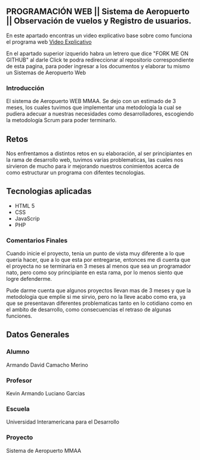 ## PROGRAMACIÓN WEB || Sistema de Aeropuerto || Observación de vuelos y Registro de usuarios.

En este apartado encontras un video explicativo base sobre como funciona el programa web [Video Explicativo](https://github.com/ArmandoDavid0011/Pagina-Web_Aerolinea/edit/gh-pages/index.md) 

En el apartado superior izquerido habra un letrero que dice "FORK ME ON GITHUB" al darle Click te podra redireccionar al repositorio correspondiente de esta pagina, para poder ingresar a los documentos y elaborar tu mismo un Sistemas de Aeropuerto Web

### Introducción

El sistema de Aeropuerto WEB MMAA. Se dejo con un estimado de 3 meses, los cuales tuvimos que implementar una metodología la cual se pudiera adecuar a nuestras necesidades como desarrolladores, escogiendo la metodología Scrum para poder terminarlo. 

## Retos
Nos enfrentamos a distintos retos en su elaboración, al ser principiantes en la rama de desarrollo web, tuvimos varias problematicas, las cuales nos sirvieron de mucho para ir mejorando nuestros conimientos acerca de como estructurar un programa con difentes tecnologias. 

## Tecnologias aplicadas

- HTML 5
- CSS
- JavaScrip
- PHP

### Comentarios Finales
Cuando inicie el proyecto, tenia un punto de vista muy diferente a lo que queria hacer, que a lo que esta por entregarse, entonces me di cuenta que el proyecta no se terminaria en 3 meses al menos que sea un programador nato, pero como soy principiante en esta rama, por lo menos siento que logre defenderme.

Pude darme cuenta que algunos proyectos llevan mas de 3 meses y que la metodologia que emplie si me sirvio, pero no la lleve acabo como era, ya que se presentavan diferentes problematicas tanto en lo cotidiano como en el ambito de desarrollo, como consecuencias el retraso de algunas funciones. 


## Datos Generales
### Alumno
Armando David Camacho Merino
### Profesor
Kevin Armando Luciano Garcias
### Escuela
Universidad Interamericana para el Desarrollo
### Proyecto
Sistema de Aeropuerto MMAA
